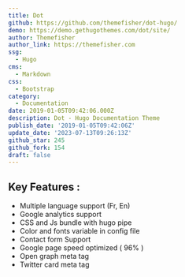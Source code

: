 ```yaml
---
title: Dot
github: https://github.com/themefisher/dot-hugo/
demo: https://demo.gethugothemes.com/dot/site/
author: Themefisher
author_link: https://themefisher.com
ssg:
  - Hugo
cms:
  - Markdown
css:
  - Bootstrap
category:
  - Documentation
date: 2019-01-05T09:42:06.000Z
description: Dot - Hugo Documentation Theme
publish_date: '2019-01-05T09:42:06Z'
update_date: '2023-07-13T09:26:13Z'
github_star: 245
github_fork: 154
draft: false
---
```


## Key Features :

- Multiple language support (Fr, En)
- Google analytics support
- CSS and Js bundle with hugo pipe
- Color and fonts variable in config file
- Contact form Support
- Google page speed optimized ( 96% )
- Open graph meta tag
- Twitter card meta tag
